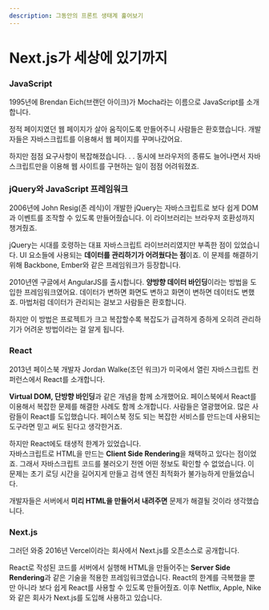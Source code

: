 ```yaml
---
description: 그동안의 프론트 생태계 훑어보기
---
```


# Next.js가 세상에 있기까지

### JavaScript

1995년에 Brendan Eich(브랜던 아이크)가 Mocha라는 이름으로 JavaScript를 소개합니다.&#x20;

정적 페이지였던 웹 페이지가 살아 움직이도록 만들어주니 사람들은 환호했습니다. 개발자들은 자바스크립트를 이용해서 웹 페이지를 꾸며나갔어요.&#x20;

하지만 점점 요구사항이 복잡해졌습니다. . . 동시에 브라우저의 종류도 늘어나면서 자바스크립트만을 이용해 웹 사이트를 구현하는 일이 점점 어려워졌죠.



### jQuery와 JavaScript 프레임워크

2006년에 John Resig(존 레식)이 개발한 jQuery는 자바스크립트로 보다 쉽게 DOM과 이벤트를 조작할 수 있도록 만들어줬습니다. 이 라이브러리는 브라우저 호환성까지 챙겨줬죠.&#x20;

jQuery는 시대를 호령하는 대표 자바스크립트 라이브러리였지만 부족한 점이 있었습니다. UI 요소들에 사용되는 **데이터를 관리하기가 어려웠다는 점**이죠. 이 문제를 해결하기 위해 Backbone, Ember와 같은 프레임워크가 등장합니다.



2010년엔 구글에서 AngularJS를 출시합니다. **양방향 데이터 바인딩**이라는 방법을 도입한 프레임워크였어요. 데이터가 변하면 화면도 변하고 화면이 변하면 데이터도 변했죠. 마법처럼 데이터가 관리되는 걸보고 사람들은 환호합니다.&#x20;

하지만 이 방법은 프로젝트가 크고 복잡할수록 복잡도가 급격하게 증하게 오히려 관리하기가 어려운 방법이라는 걸 알게 됩니다.



### React

2013년 페이스북 개발자 Jordan Walke(조던 워크)가 미국에서 열린 자바스크립트 컨퍼런스에서 React를 소개합니다.&#x20;

**Virtual DOM, 단방향 바인딩**과 같은 개념을 함께 소개했어요. 페이스북에서 React를 이용해서 복잡한 문제를 해결한 사례도 함께 소개합니다. 사람들은 열광했어요. 많은 사람들이 React를 도입했습니다. 페이스북 정도 되는 복잡한 서비스를 만드는데 사용되는 도구라면 믿고 써도 된다고 생각한거죠.

하지만 React에도 태생적 한계가 있었습니다. \
자바스크립트로 HTML을 만드는 **Client Side Rendering**을 채택하고 있다는 점이었죠. 그래서 자바스크립트 코드를 불러오기 전엔 어떤 정보도 확인할 수 없었습니다. 이 문제는 초기 로딩 시간을 길어지게 만들고 검색 엔진 최적화가 불가능하게 만들었습니다.&#x20;

개발자들은 서버에서 **미리 HTML을 만들어서 내려주면** 문제가 해결될 것이라 생각했습니다.



### Next.js

그러던 와중 2016년 Vercel이라는 회사에서 Next.js를 오픈소스로 공개합니다.&#x20;

React로 작성된 코드를 서버에서 실행해 HTML을 만들어주는 **Server Side Rendering**과 같은 기술을 적용한 프레임워크였습니다. React의 한계를 극복했을 뿐만 아니라 보다 쉽게 React를 사용할 수 있도록 만들어줬죠. 이후 Netflix, Apple, Nike와 같은 회사가 Next.js를 도입해 사용하고 있습니다.


